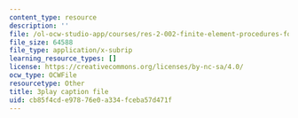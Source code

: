 ```yaml
---
content_type: resource
description: ''
file: /ol-ocw-studio-app/courses/res-2-002-finite-element-procedures-for-solids-and-structures-spring-2010/cb85f4cde97876e0a334fceba57d471f_pSdxdfBnu0I.srt
file_size: 64588
file_type: application/x-subrip
learning_resource_types: []
license: https://creativecommons.org/licenses/by-nc-sa/4.0/
ocw_type: OCWFile
resourcetype: Other
title: 3play caption file
uid: cb85f4cd-e978-76e0-a334-fceba57d471f
---
```

